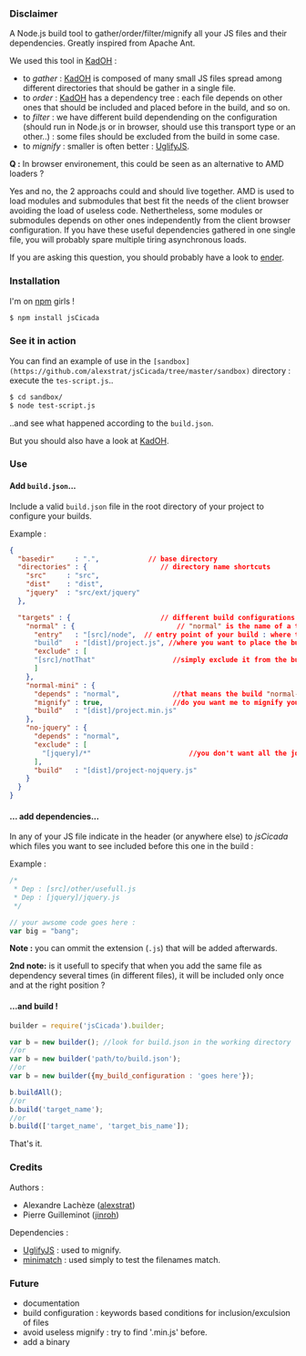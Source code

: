 ### Disclaimer

A Node.js build tool to gather/order/filter/mignify all your JS files and their dependencies. Greatly inspired from Apache Ant.

We used this tool in [KadOH] :

- to _gather_ : [KadOH] is composed of many small JS files spread among different directories that should be gather in a single file.
- to _order_ : [KadOH] has a dependency tree : each file depends on other ones that should be included and placed before in the build, and so on.
- to _filter_ : we have different build dependending on the configuration (should run in Node.js or in browser, should use this transport type or an other..) : some files should be excluded from the build in some case.
- to _mignify_ : smaller is often better : [UglifyJS].

**Q :** In browser environement, this could be seen as an alternative to AMD loaders ? 

Yes and no, the 2 approachs could and should live together. AMD  is used to load modules and submodules that best fit the needs of the client browser avoiding the load of useless code. Nethertheless, some modules or submodules depends on other ones independently from the client browser configuration. If you have these useful dependencies gathered in one single file, you will probably spare multiple tiring asynchronous loads.

If you are asking this question, you should probably have a look to [ender].

### Installation

I'm on [npm] girls !

```bash
$ npm install jsCicada
```

### See it in action

You can find an example of use in the `[sandbox](https://github.com/alexstrat/jsCicada/tree/master/sandbox)` directory : execute the `tes-script.js`..

```bash
$ cd sandbox/
$ node test-script.js
```

..and see what happened according to the `build.json`. 

But you should also have a look at [KadOH].

### Use

#### Add `build.json`...

Include a valid `build.json` file in the root directory of your project to configure your builds.

Example :

```json
{ 
  "basedir"     : ".",            // base directory
  "directories" : {					 // directory name shortcuts
    "src"     : "src",
    "dist"    : "dist",
    "jquery"  : "src/ext/jquery"
  },

  "targets" : {						 // different build configurations are called "targets"
    "normal" : {						 // "normal" is the name of a target
      "entry"   : "[src]/node",	 // entry point of your build : where to start finding dependencies
      "build"   : "[dist]/project.js", //where you want to place the build file
      "exclude" : [
      "[src]/notThat" 					//simply exclude it from the build
      ]
    },
    "normal-mini" : {
      "depends" : "normal",				//that means the build "normal-mini" have the same configuration as "normal" plus the ones that you specify/override
      "mignify" : true,					//do you want me to mignify your build ?
      "build"   : "[dist]/project.min.js"
    },
    "no-jquery" : {
      "depends" : "normal",			
      "exclude" : [
        "[jquery]/*"						//you don't want all the jquery stuff..
      ],
      "build"   : "[dist]/project-nojquery.js"
    }
  }
}
```
#### ... add dependencies...

In any of your JS file indicate in the header (or anywhere else) to _jsCicada_ which files you want to see included before this one in the build :

Example :

```js
/* 
 * Dep : [src]/other/usefull.js
 * Dep : [jquery]/jquery.js
 */

// your awsome code goes here :
var big = "bang";
```

**Note :** you can ommit the extension (`.js`) that will be added afterwards.

**2nd note:** is it usefull to specify that when you add the same file as dependency several times (in different files), it will be included only once and at the right position ?

#### ...and build !

```js
builder = require('jsCicada').builder;

var b = new builder(); //look for build.json in the working directory
//or
var b = new builder('path/to/build.json');
//or
var b = new builder({my_build_configuration : 'goes here'});

b.buildAll();
//or
b.build('target_name');
//or
b.build(['target_name', 'target_bis_name']);
```

That's it.

### Credits

Authors : 

- Alexandre Lachèze ([alexstrat])
- Pierre Guilleminot ([jinroh])

Dependencies :

- [UglifyJS] : used to mignify.
- [minimatch] : used simply to test the filenames match.

### Future

- documentation
- build configuration : keywords based conditions for inclusion/exculsion of files
- avoid useless mignify : try to find '.min.js' before.
- add a binary

[KadOH]:https://github.com/jinroh/kadoh
[jinroh]:https//github.com/jinroh
[alexstrat]:https://github.com/alexstrat
[UglifyJS]:https://github.com/mishoo/UglifyJS
[minimatch]:http://github.com/isaacs/minimatch
[npm]:http://npmjs.org
[ender]:http://ender.no.de/